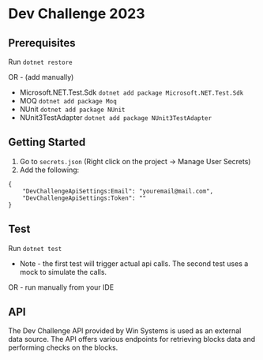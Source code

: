 # Dev Challenge 2023

## Prerequisites

Run 
```dotnet restore```

OR - (add manually)

- Microsoft.NET.Test.Sdk
```dotnet add package Microsoft.NET.Test.Sdk```
- MOQ
```dotnet add package Moq```
- NUnit
```dotnet add package NUnit```
- NUnit3TestAdapter
```dotnet add package NUnit3TestAdapter```

## Getting Started

1) Go to `secrets.json` (Right click on the project -> Manage User Secrets)
2) Add the following:
```
{
    "DevChallengeApiSettings:Email": "youremail@mail.com",
    "DevChallengeApiSettings:Token": ""
}
```

## Test

Run
```dotnet test```

* Note - the first test will trigger actual api calls. The second test uses a mock to simulate the calls.

OR - run manually from your IDE

## API

The Dev Challenge API provided by Win Systems is used as an external data source. The API offers various endpoints for retrieving blocks data and performing checks on the blocks.
